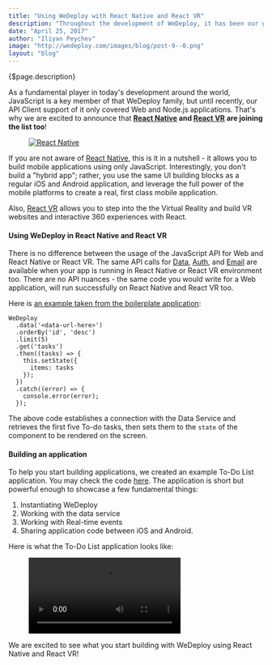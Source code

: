 ```yaml
---
title: "Using WeDeploy with React Native and React VR"
description: "Throughout the development of WeDeploy, it has been our goal to support as many platforms and environments as possible."
date: "April 25, 2017"
author: "Iliyan Peychev"
image: "http://wedeploy.com/images/blog/post-9--0.png"
layout: "blog"
---
```


<article>

{$page.description}

As a fundamental player in today's development around the world, JavaScript is a key member of that WeDeploy family, but until recently, our API Client support of it only covered Web and Node.js applications. That's why we are excited to announce that **[React Native](https://facebook.github.io/react-native/) and [React VR](https://facebook.github.io/react-vr/) are joining the list too**!

<figure>
	<a href="https://github.com/wedeploy/boilerplate-data/tree/react-native" target="_blank">
		<img src="../images/blog/post-9--0.png" alt="React Native">
	</a>
</figure>

If you are not aware of [React Native](https://facebook.github.io/react-native/), this is it in a nutshell - it allows you to build mobile applications using only JavaScript. Interestingly, you don't build a "hybrid app"; rather, you use the same UI building blocks as a regular iOS and Android application, and leverage the full power of the mobile platforms to create a real, first class mobile application.

Also, [React VR](https://facebook.github.io/react-vr) allows you to step into the the Virtual Reality and build VR websites and interactive 360 experiences with React.

#### Using WeDeploy in React Native and React VR

There is no difference between the usage of the JavaScript API for Web and React Native or React VR. The same API calls for [Data](/docs/data/saving-data.html), [Auth](/docs/auth/manage-users.html), and [Email](/docs/email/sending-email.html) are available when your app is running in React Native or React VR environment too. There are no API nuances - the same code you would write for a Web application, will run successfully on React Native and React VR too.

Here is [an example taken from the boilerplate application](https://github.com/wedeploy/boilerplate-data/blob/43e5d19b49ac3d5b59f7ec646f36aadd1cecc616/TodoApp/pages/list-items.js#L24-L36):

```text/javascript
WeDeploy
  .data('<data-url-here>')
  .orderBy('id', 'desc')
  .limit(5)
  .get('tasks')
  .then((tasks) => {
    this.setState({
      items: tasks
    });
  })
  .catch((error) => {
    console.error(error);
  });
```

The above code establishes a connection with the Data Service and retrieves the first five To-do tasks, then sets them to the `state` of the component to be rendered on the screen.

#### Building an application

To help you start building applications, we created an example To-Do List application. You may check the code [here](https://github.com/wedeploy/boilerplate-data/tree/react-native). The application is short but powerful enough to showcase a few fundamental things:

1. Instantiating WeDeploy
2. Working with the data service
3. Working with Real-time events
4. Sharing application code between iOS and Android.

Here is what the To-Do List application looks like:

<figure>
  <video controls style="max-width: 300px;">
    <source src="../images/blog/post-9--1.webm" type="video/webm">
    <source src="../images/blog/post-9--1.mp4" type="video/mp4">
    Your browser doesn't support HTML5 video in WebM with VP8/VP9 or MP4 with H.264.
  </video>
</figure>

We are excited to see what you start building with WeDeploy using React Native and React VR!

</article>
